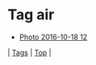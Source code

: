 <!--
title: Tag air
date: 2020-06-28T15:02:24.897Z
tags:
-->
# Tag air

 * [Photo 2016-10-18 12](151976604492.md)

| [Tags](tags.md) | [Top](index.md) |
